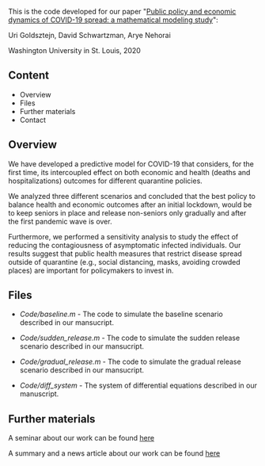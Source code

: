This is the code developed for our paper "[Public policy and economic dynamics of COVID-19 spread: a mathematical modeling study](https://www.medrxiv.org/content/10.1101/2020.04.13.20062802v2)":

Uri Goldsztejn, David Schwartzman, Arye Nehorai

Washington University in St. Louis, 2020

## Content
* Overview
* Files
* Further materials
* Contact

## Overview

We have developed a predictive model for COVID-19 that considers, for the first time, its intercoupled effect on both economic and health (deaths and hospitalizations) outcomes for different quarantine policies.

We analyzed three different scenarios and concluded that the best policy to balance health and economic outcomes after an initial lockdown, would be to keep seniors in place and release non-seniors only gradually and after the first pandemic wave is over.

Furthermore, we performed a sensitivity analysis to study the effect of reducing the contagiousness of asymptomatic infected individuals. Our results suggest that public health measures that restrict disease spread outside of quarantine (e.g., social distancing, masks, avoiding crowded places) are important for policymakers to invest in.

## Files

* *Code/baseline.m* - The code to simulate the baseline scenario described in our mansucript.

* *Code/sudden_release.m* - The code to simulate the sudden release scenario described in our mansucript.

* *Code/gradual_release.m* - The code to simulate the gradual release scenario described in our mansucript.

* *Code/diff_system* - The system of differential equations described in our manuscript.

## Further materials
A seminar about our work can be found [here](https://www.youtube.com/watch?v=a1qZjUVoe_E&t=1s)

A summary and a news article about our work can be found [here](https://www.ese.wustl.edu/~nehorai/research/Covid-19/Goldsztejn_Schwartzman_Nehorai_MedRxiv_2020.html)


